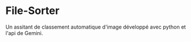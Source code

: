 # File-Sorter

Un assitant de classement automatique d'image développé avec python et l'api de Gemini.
